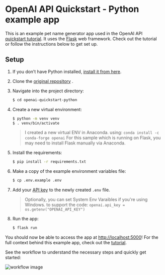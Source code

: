 # OpenAI API Quickstart - Python example app

This is an example pet name generator app used in the OpenAI API [quickstart tutorial](https://beta.openai.com/docs/quickstart). It uses the [Flask](https://flask.palletsprojects.com/en/2.0.x/) web framework. Check out the tutorial or follow the instructions below to get set up.

## Setup

1. If you don’t have Python installed, [install it from here](https://www.python.org/downloads/).

2. Clone the [original repository](https://github.com/openai/openai-quickstart-python) .

3. Navigate into the project directory:

   ```bash
   $ cd openai-quickstart-python
   ```

4. Create a new virtual environment:

   ```bash
   $ python -m venv venv
   $ . venv/bin/activate
   ```

   > I created a new virtual ENV in Anaconda.  using:
   > `conda install -c conda-forge openai`
   > For this sample which is running on Flask,  you may need to install Flask manually via Anaconda.


5. Install the requirements:

   ```bash
   $ pip install -r requirements.txt
   ```

6. Make a copy of the example environment variables file:

   ```bash
   $ cp .env.example .env
   ```

7. Add your [API key](https://beta.openai.com/account/api-keys) to the newly created `.env` file.

   > Optionally, you can set System Env Varaibles if you're using Windows.
   > to support the code: `openai.api_key = os.getenv("OPENAI_API_KEY")`

8. Run the app:

   ```bash
   $ flask run
   ```

You should now be able to access the app at [http://localhost:5000](http://localhost:5000)! For the full context behind this example app, check out the [tutorial](https://beta.openai.com/docs/quickstart).



See the workflow to understand the necessary steps and quickly get started:

![workflow image](https://github.com/kikitaMoon/openai-quickstart-python/blob/master/GettingStarted.png)